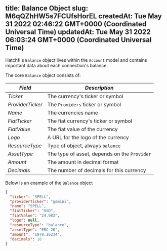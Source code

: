 
title: Balance Object
slug: M6qQZhHW5s7FCUfsHorEL
createdAt: Tue May 31 2022 02:46:22 GMT+0000 (Coordinated Universal Time)
updatedAt: Tue May 31 2022 06:03:24 GMT+0000 (Coordinated Universal Time)
---

Hatchfi's `Balance` object lives within the `Account` model and contains important data about each connection's balance.

The core `Balance` object consists of:

| *Field*          | *Description*                                |
| ---------------- | -------------------------------------------- |
| *Ticker*         | The currency's ticker or symbol              |
| *ProviderTicker* | The `Providers` ticker or symbol             |
| *Name*           | The currencies name                          |
| *FiatTicker*     | The fiat currency's ticker or symbol         |
| *FiatValue*      | The fiat value of the currency               |
| *Logo*           | A URL for the logo of the currency           |
| *ResourceType*   | Type of object, always `balance`             |
| *AssetType*      | The type of asset, depends on the `Provider` |
| *Amount*         | The amount in decimal format                 |
| *Decimals*       | The number of decimals for this currency     |

Below is an example of the `Balance` object

```json
{
  "ticker": "SPELL",
  "providerTicker": "gemini",
  "name": "SPELL",
  "fiatTicker": "USD",
  "fiatValue": "24.983",
  "logo": null,
  "resourceType": "balance",
  "assetType": "ERC-20",
  "amount": "1978.16234",
  "decimals": 18
}
```

###

